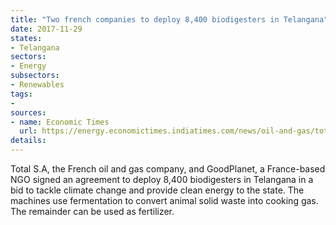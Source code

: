 ```yaml
---
title: "Two french companies to deploy 8,400 biodigesters in Telangana"
date: 2017-11-29
states:
- Telangana
sectors:
- Energy
subsectors:
- Renewables
tags:
- 
sources:
- name: Economic Times
  url: https://energy.economictimes.indiatimes.com/news/oil-and-gas/total-and-goodplanet-foundation-to-deploy-8400-bio-gas-plants-in-telangana-/61739184
details:
---
```


Total S.A, the French oil and gas company, and GoodPlanet, a France-based NGO signed an agreement to deploy 8,400 biodigesters in Telangana in a bid to tackle climate change and provide clean energy to the state. The machines use fermentation to convert animal solid waste into cooking gas. The remainder can be used as fertilizer. 
